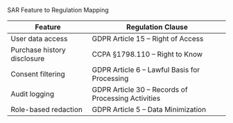 SAR Feature to Regulation Mapping

| Feature                      | Regulation Clause                                 |
|-----------------------------|----------------------------------------------------|
| User data access            | GDPR Article 15 – Right of Access                  |
| Purchase history disclosure | CCPA §1798.110 – Right to Know                     |
| Consent filtering           | GDPR Article 6 – Lawful Basis for Processing       |
| Audit logging               | GDPR Article 30 – Records of Processing Activities |
| Role-based redaction        | GDPR Article 5 – Data Minimization                 |
